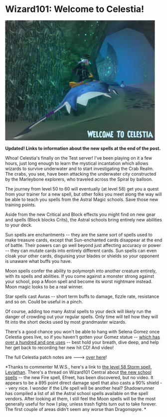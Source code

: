 # Wizard101: Welcome to Celestia!

![](../uploads/2010/10/WizardGraphicalClient-2010-10-09-17-50-20-17.jpg "Welcome to Celestia")

**Updated! Links to information about the new spells at the end of the post.**

Whoa! Celestia's finally on the Test server! I've been playing on it a few hours, just long enough to learn the mystical incantation which allows wizards to survive underwater and to start investigating the Crab Realm. The crabs, you see, have been attacking the underwater city constructed by the Marleybone explorers, who traveled across the Spiral by balloon.

The journey from level 50 to 60 will eventually (at level 58) get you a quest from your trainer for a new spell, but other folks you meet along the way will be able to teach you spells from the Astral Magic schools. Save those new training points.

Aside from the new Critical and Block effects you might find on new gear and spells (Block blocks Crits), the Astral schools bring entirely new abilities to your deck. 

Sun spells are enchantments -- they are the same sort of spells used to make treasure cards, except that Sun-enchanted cards disappear at the end of battle. Their powers can go well beyond just affecting accuracy or power -- they can mutate cards into entirely different cards. Sun spells can even cloak your other cards, disguising your blades or shields so your opponent is unaware what buffs you have.

Moon spells confer the ability to polymorph into another creature entirely, with its spells and abilities. If you come against a monster strong against your school, pop a Moon spell and become its worst nightmare instead. Moon magic looks to be a real winner.

Star spells cast Auras -- short term buffs to damage, fizzle rate, resistance and so on. Could be useful in a pinch.

Of course, adding too many Astral spells to your deck will likely run the danger of crowding out your regular spells. Only time will tell how they will fit into the short decks used by most grandmaster wizards.

There's a good chance you won't be able to hang with Selena Gomez once Celestia goes live, so if you haven't gotten your Gomez statue -- [which has over a hundred and one uses](../index.php/2010/09/23/wizard101-fun-with-the-selena-gomez-statue/) -- best hold your breath, dive deep, and help her get back to recording her new hit CD! And video!

The full Celestia patch notes are ---> [over here](https://www.wizard101.com/game/community/updatenotes)!

*Thanks to commenter M.W.S., here's a link to [the level 58 Storm spell, Leviathan](http://www.youtube.com/watch?v=6VttYAFnJtI). There's a thread on Wizard101 Central about [the new school spells](http://www.wizard101central.com/forums/showthread.php?p=1223812) -- the new Fire spell, Efreet, has been discovered, but no video. It appears to be a 895 point direct damage spell that also casts a 90% shield -- very nice. I wonder if the Life spell will be another heal? Shadowrunner has compiled a list of all the Astral school spells available on the spell vendors. After looking at them, I still feel the Moon spells will be the most generally useful for how I play, unless trash fights turn out to take forever. The first couple of areas didn't seem any worse than Dragonspyre.
*
